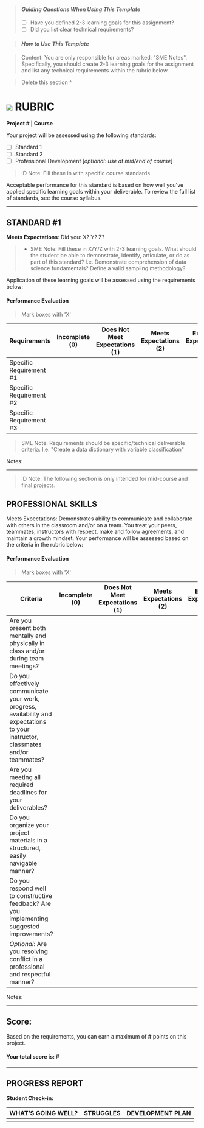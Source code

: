 > #### *Guiding Questions When Using This Template*
>
> - [ ] Have you defined 2-3 learning goals for this assignment?
> - [ ] Did you list clear technical requirements?

> #### *How to Use This Template*

> Content: You are only responsible for areas marked: "SME Notes". Specifically, you should create 2-3 learning goals for the assignment and list any technical requirements within the rubric below.

> Delete this section ^

# ![](https://ga-dash.s3.amazonaws.com/production/assets/logo-9f88ae6c9c3871690e33280fcf557f33.png) RUBRIC
**Project # | Course**	 	 						

Your project will be assessed using the following standards:
					
- [ ] Standard 1
- [ ] Standard 2
- [ ] Professional Development [*optional: use at mid/end of course*]

> ID Note: Fill these in with specific course standards				

Acceptable performance for this standard is based on how well you've applied specific learning goals within your deliverable. To review the full list of standards, see the course syllabus.

---

## STANDARD #1
**Meets Expectations**: Did you: X? Y? Z?

> - SME Note: Fill these in X/Y/Z with 2-3 learning goals. What should the student be able to demonstrate, identify, articulate, or do as part of this standard? I.e. Demonstrate comprehension of data science fundamentals? Define a valid sampling methodology?

Application of these learning goals will be assessed using the requirements below:

#### Performance Evaluation
> Mark boxes with 'X'

| Requirements | Incomplete (0) | Does Not Meet Expectations (1) | Meets Expectations (2) | Exceeds Expectations (3) |
|---|---|---|---|---|
| Specific Requirement #1 | | | | |
| Specific Requirement #2 | | | | |
| Specific Requirement #3 | | | | |

> SME Note: Requirements should be specific/technical deliverable criteria. I.e. "Create a data dictionary with variable classification"

Notes:


---

> ID Note: The following section is only intended for mid-course and final projects.

## PROFESSIONAL SKILLS
Meets Expectations: Demonstrates ability to communicate and collaborate with others in the classroom and/or on a team. You treat your peers, teammates, instructors with respect, make and follow agreements, and maintain a growth mindset. Your performance will be assessed based on the criteria in the rubric below:

#### Performance Evaluation
> Mark boxes with 'X'

| Criteria | Incomplete (0) | Does Not Meet Expectations (1) | Meets Expectations (2) | Exceeds Expectations (3) |
|---|---|---|---|---|
| Are you present both mentally and physically in class and/or during team meetings? | | | | |
| Do you effectively communicate your work, progress, availability and expectations to your instructor, classmates and/or teammates? | | | | |
| Are you meeting all required deadlines for your deliverables? | | | | |
| Do you organize your project materials in a structured, easily navigable manner? | | | | |
| Do you respond well to constructive feedback? Are you implementing suggested improvements? | | | | |
| *Optional*: Are you resolving conflict in a professional and respectful manner? | | | | |
Notes:


---

## Score:
Based on the requirements, you can earn a maximum of  **#**  points on this project. 

#### Your total score is: **#**

---

## PROGRESS REPORT
**Student Check-in:**

|WHAT’S GOING WELL?|STRUGGLES|DEVELOPMENT PLAN|
|---|---|---|
| | | |

